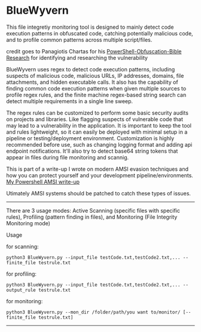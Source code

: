 # BlueWyvern

This file integretiy monitoring tool is designed to mainly detect code execution patterns in obfuscated code, catching potentially malicious code, and to profile common patterns across multiple script/files. 

credit goes to Panagiotis Chartas for his [PowerShell-Obfuscation-Bible Research](https://github.com/t3l3machus/PowerShell-Obfuscation-Bible) for identifying and researching the vulnerability

BlueWyvern uses regex to detect code execution patterns, including suspects of malicious code, malicious URLs, IP addresses, domains, file attachments, and hidden executable calls. It also has the capability of finding common code execution patterns when given multiple sources to profile regex rules, and the finite machine regex-based string search can detect multiple requirements in a single line sweep. 

The regex rules can be customized to perform some basic security audits on projects and libraries. Like flagging suspects of vulnerable code that may lead to a vulnerability in the application. It is important to keep the tool and rules lightweight, so it can easily be deployed with minimal setup in a pipeline or testing/deployment environment. Customization is highly recommended before use, such as changing logging format and adding api endpoint notifications. It'll also try to detect base64 string tokens that appear in files during file monitoring and scannig.

This is part of a write-up I wrote on modern AMSI evasion techniques and how you can protect yourself and your development pipeline/environments. [My Powershell AMSI write-up](https://keepcrispy.github.io/AMSIProj)

Utimately AMSI systems should be patched to catch these types of issues.

----------------------------------------------------------------------------

There are 3 usage modes: Active Scanning (specific files with specific rules), Profiling (pattern finding in files), and Monitoring (File Integrity Monitoring mode)

Usage 

for scanning:

    python3 BlueWyvern.py --input_file testCode.txt,testCode2.txt,... --finite_file testrule.txt

for profiling:

    python3 BlueWyvern.py --input_file testCode.txt,testCode2.txt,... --output_rule testrule.txt

for monitoring:

    python3 BlueWyvern.py --mon_dir /folder/path/you want to/monitor/ [--finite_file testrule.txt]

----------------------------------------------------------------------------

